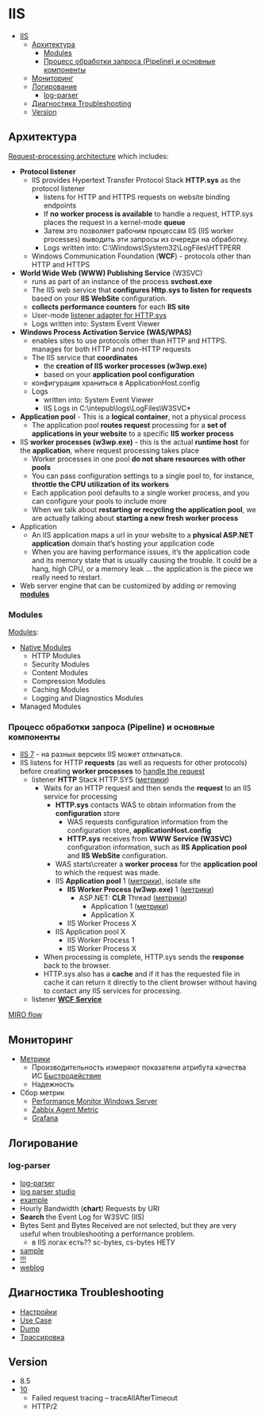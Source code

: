# IIS

- [IIS](#iis)
  - [Архитектура](#архитектура)
    - [Modules](#modules)
    - [Процесс обработки запроса (Pipeline) и основные компоненты](#процесс-обработки-запроса-pipeline-и-основные-компоненты)
  - [Мониторинг](#мониторинг)
  - [Логирование](#логирование)
    - [log-parser](#log-parser)
  - [Диагностика Troubleshooting](#диагностика-troubleshooting)
  - [Version](#version)

## Архитектура

[Request-processing architecture](https://learn.microsoft.com/en-us/iis/get-started/introduction-to-iis/introduction-to-iis-architecture)
 which includes:

- __Protocol listener__
  - IIS provides Hypertext Transfer Protocol Stack __HTTP.sys__ as the protocol listener
    - listens for HTTP and HTTPS requests on website binding endpoints
    - If __no worker process is available__ to handle a request, HTTP.sys places the request in a kernel-mode __queue__
    - Затем это позволяет рабочим процессам IIS (IIS worker processes) выводить эти запросы из очереди на обработку.
    - Logs written into: C:\Windows\System32\LogFiles\HTTPERR
  - Windows Communication Foundation (__WCF__) - protocols other than HTTP and HTTPS
- __World Wide Web (WWW) Publishing Service__ (W3SVC)
  - runs as part of an instance of the process __svchost.exe__
  - The IIS web service that __configures Http.sys to listen for requests__ based on your __IIS WebSite__ configuration.
  - __collects performance counters__ for each __IIS site__
  - User-mode [listener adapter for HTTP.sys](https://techcommunity.microsoft.com/t5/iis-support-blog/iis-services-http-sys-w3svc-was-w3wp-oh-my/ba-p/287856)
  - Logs written into: System Event Viewer
- __Windows Process Activation Service (WAS/WPAS)__
  - enables sites to use protocols other than HTTP and HTTPS. manages for both HTTP and non-HTTP requests  
  - The IIS service that __coordinates__
    - the __creation of IIS worker processes (w3wp.exe)__
    - based on your __application pool configuration__
  - конфигурация храниться в ApplicationHost.config
  - Logs
    - written into: System Event Viewer
    - IIS Logs in C:\intepub\logs\LogFiles\W3SVC*
- __Application pool__ - This is a __logical container__, not a physical process
  - The application pool __routes request__ processing for a __set of applications in your website__ to a specific __IIS worker process__  
- IIS __worker processes (w3wp.exe)__ - this is the actual __runtime host__ for the __application__, where request processing takes place
  - Worker processes in one pool __do not share resources with other pools__
  - You can pass configuration settings to a single pool to, for instance, __throttle the CPU utilization of its workers__
  - Each application pool defaults to a single worker process, and you can configure your pools to include more
  - When we talk about __restarting or recycling the application pool__, we are actually talking about __starting a new fresh worker process__
- Application
  - An IIS application maps a url in your website to a __physical ASP.NET application__ domain that’s hosting your application code
  - When you are having performance issues, it’s the application code and its memory state that is usually causing the trouble. It could be a hang, high CPU, or a memory leak ... the application is the piece we really need to restart.
- Web server engine that can be customized by adding or removing __[modules](#modules)__

### Modules

[Modules](https://learn.microsoft.com/en-us/iis/get-started/introduction-to-iis/introduction-to-iis-architecture?#modules-in-iis):

- [Native Modules](https://learn.microsoft.com/en-us/iis/get-started/introduction-to-iis/iis-modules-overview)
  - HTTP Modules
  - Security Modules
  - Content Modules
  - Compression Modules
  - Caching Modules
  - Logging and Diagnostics Modules
- Managed Modules

### Процесс обработки запроса (Pipeline) и основные компоненты

- [IIS 7](https://krishnansrinivasan.wordpress.com/2014/08/18/throttling-wcf-services-on-iis7/) - на разных версиях IIS может отличаться.
- IIS listens for HTTP __requests__ (as well as requests for other protocols) before creating __worker processes__ to [handle the request](https://learn.microsoft.com/en-us/iis/get-started/introduction-to-iis/introduction-to-iis-architecture?#http-request-processing-in-iis)
  - listener __HTTP__ Stack HTTP.SYS ([метрики](iis.performance.metric.md#httpsys))
    - Waits for an HTTP request and then sends the __request__ to an IIS service for processing
      - __HTTP.sys__ contacts WAS to obtain information from the __configuration__ store
        - WAS requests configuration information from the configuration store, __applicationHost.config__
        - __HTTP.sys__ receives from __WWW Service (W3SVC)__ configuration information, such as __IIS Application pool__ and __IIS WebSite__ configuration.
      - WAS starts\creater a __worker process__ for the __application pool__ to which the request was made.
      - IIS __Application pool__ 1 ([метрики](iis.performance.metric.md#application-pool)), isolate site
        - __IIS Worker Process (w3wp.exe)__ 1 ([метрики](iis.performance.metric.md#worker-process-w3wpexe-w3svc_w3wp))
	      - ASP.NET: __CLR__ Thread ([метрики](iis.performance.metric.md#aspnet))
            - Application 1 ([метрики](iis.performance.metric.md#app))
            - Application X
        - IIS Worker Process X
      - IIS Application pool X
        - IIS Worker Process 1
        - IIS Worker Process X
    - When processing is complete, HTTP.sys sends the __response__ back to the browser.
    - HTTP.sys also has a __cache__ and if it has the requested file in cache it can return it directly to the client browser without having to contact any IIS services for processing.
  - listener __[WCF Service](../../protocols.integration/wcf.md)__

[MIRO flow](https://miro.com/app/board/uXjVOMlBLHQ=/?moveToWidget=3458764577785621378&cot=14)

## Мониторинг

- [Метрики](iis.performance.metric.md)
	- Производительность измеряют показатели атрибута качества ИС [Быстродействие](../../../arch/ability/performance.md)
	- Надежность
- Сбор метрик
  - [Performance Monitor Windows Server](../../troubleshooting/perfmon.md)
  - [Zabbix Agent Metric](https://www.zabbix.com/integrations/iis)
  - [Grafana](https://grafana.com/docs/grafana-cloud/data-configuration/integrations/integration-reference/integration-microsoft-iis/)

## Логирование

### log-parser

- [log-parser](https://www.symantec.com/connect/articles/forensic-log-parsing-microsofts-logparser)
- [log parser studio](https://techcommunity.microsoft.com/t5/exchange-team-blog/introducing-log-parser-studio/ba-p/601131)
- [example](https://mlichtenberg.wordpress.com/2011/02/03/-log-parser-rocks-more-than-50-examples/)
- Hourly Bandwidth (__chart__) Requests by URI
- __Search__ the Event Log for W3SVC (IIS)
- Bytes Sent and Bytes Received are not selected, but they are very useful when troubleshooting a performance problem.  
	- в IIS логах есть?? sc-bytes, cs-bytes	НЕТУ
- [sample](https://docs.microsoft.com/en-us/iis/troubleshoot/performance-issues/troubleshooting-iis-performance-issues-or-application-errors-using-logparser)
- [!!!](https://docs.microsoft.com/en-us/iis/troubleshoot/performance-issues/troubleshooting-high-cpu-in-an-iis-7x-application-pool)
- [weblog](http://software-testing.ru/library/testing/performance-testing/468-weblog)

## Диагностика Troubleshooting

- [Настройки](iis.performance.settings.md)
- [Use Case](iis.troubleshooting.md#use-case)
- [Dump](iis.troubleshooting.md#dump)
- [Трассировка](iis.troubleshooting.md#трассировка)

## Version

- 8.5
- [10](https://www.thebestcsharpprogrammerintheworld.com/2017/12/02/whats-new-in-iis-10-microsoft-internet-information-services-10-new-features/)
	- Failed request tracing – traceAllAfterTimeout
	- HTTP/2
